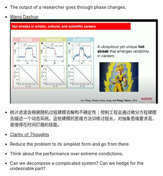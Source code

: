 - The output of a researcher goes through phase changes. 
- [Wang Dashun](https://www.youtube.com/watch?v=r1IpNuoB5GQ)
![1](phase.png)

- 统计滤波会根据随机过程建模去解构不确定性；控制工程会通过微分方程建模去描述一个动态系统。这些建模的思维方法训练过程长，对抽象思维要求高，是值得花时间打磨的技能。
- [Clarity of Thoughts](https://youtube.com/clip/Ugkx55r4O5-H9VYE7nKBHkkw2rl17WcwXaKd)
- Reduce the problem to its simplest form and go from there.
- Think about the performance over extreme condictions.
- Can we decompose a complicated system? Can we hedge for the undesirable part?